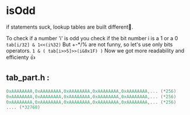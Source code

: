 # isOdd
if statements suck, lookup tables are built different💪.

To check if a number 'i' is odd you check if the bit number i is a 1 or a 0
  `tab[i/32] & 1<<(i%32)`
But +-*/% are not funny, so let's use only bits operators.
  `1 & ( tab[i>>5]>>(i&0x1F) )`
Now we got more readability and efficienty 👍

## tab_part.h :
```c
0xAAAAAAAA,0xAAAAAAAA,0xAAAAAAAA,0xAAAAAAAA,0xAAAAAAAA,... (*256)
0xAAAAAAAA,0xAAAAAAAA,0xAAAAAAAA,0xAAAAAAAA,0xAAAAAAAA,... (*256)
0xAAAAAAAA,0xAAAAAAAA,0xAAAAAAAA,0xAAAAAAAA,0xAAAAAAAA,... (*256)
.... (*32768)
```
